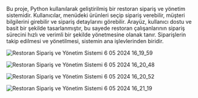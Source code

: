 Bu proje, Python kullanılarak geliştirilmiş bir restoran sipariş ve yönetim sistemidir. Kullanıcılar, menüdeki ürünleri seçip sipariş verebilir, müşteri bilgilerini girebilir ve sipariş detaylarını görebilir. Arayüz, kullanıcı dostu ve basit bir şekilde tasarlanmıştır, bu sayede restoran çalışanlarının sipariş sürecini hızlı ve verimli bir şekilde yönetmesine olanak tanır. Siparişlerin takip edilmesi ve yönetilmesi, sistemin ana işlevlerinden biridir.

![Restoran Sipariş ve Yönetim Sistemi 6 05 2024 16_19_59](https://github.com/erenssimsek/Restorant-Siparis-Sistemi/assets/93097999/080ffd86-bb83-4832-8870-2986f1c8ba45)

![Restoran Sipariş ve Yönetim Sistemi 6 05 2024 16_20_48](https://github.com/erenssimsek/Restorant-Siparis-Sistemi/assets/93097999/b48171b1-8495-4d91-95f5-0b669fdc22c7)

![Restoran Sipariş ve Yönetim Sistemi 6 05 2024 16_20_52](https://github.com/erenssimsek/Restorant-Siparis-Sistemi/assets/93097999/30fc81bf-2dd0-45af-8cca-691c37d9947a)

![Restoran Sipariş ve Yönetim Sistemi 6 05 2024 16_21_19](https://github.com/erenssimsek/Restorant-Siparis-Sistemi/assets/93097999/c6d17fc5-05ef-4be8-97be-fd0a11a0b8f3)
